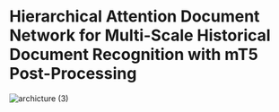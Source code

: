 # Hierarchical Attention Document Network for Multi-Scale Historical Document Recognition with mT5 Post-Processing

![archicture (3)](https://github.com/user-attachments/assets/94522489-50fc-4f87-b106-2b2ec001026f)
